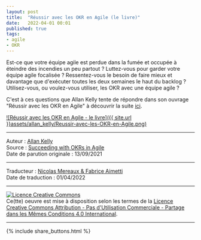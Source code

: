 ```yaml
---
layout: post
title:  "Réussir avec les OKR en Agile (le livre)"
date:   2022-04-01 00:01
published: true
tags:
- agile
- OKR
---
```


Est-ce que votre équipe agile est perdue dans la fumée et occupée à éteindre des incendies un peu partout ? Luttez-vous pour garder votre équipe agile focalisée ? Ressentez-vous le besoin de faire mieux et davantage que d'exécuter toutes les deux semaines le haut du backlog ? Utilisez-vous, ou voulez-vous utiliser, les OKR avec une équipe agile ?

C'est à ces questions que Allan Kelly tente de répondre dans son ouvrage "Réussir avec les OKR en Agile" à découvrir la suite [ici](https://leanpub.com/agileokrs_fr/).

[![Réussir avec les OKR en Agile - le livre]({{ site.url }}assets/allan_kelly/Reussir-avec-les-OKR-en-Agile.png)](https://leanpub.com/agileokrs_fr/)

---
Auteur : [Allan Kelly](https://twitter.com/allankellynet)  
Source : [Succeeding with OKRs in Agile](https://leanpub.com/agileokrs)  
Date de parution originale : 13/09/2021  

---
Traducteur : [Nicolas Mereaux & Fabrice Aimetti](http://www.les-traducteurs-agiles.org/traducteurs/)  
Date de traduction : 01/04/2022  

---

<a rel="license" href="http://creativecommons.org/licenses/by-nc-sa/4.0/"><img alt="Licence Creative Commons" style="border-width:0" src="http://i.creativecommons.org/l/by-nc-sa/4.0/88x31.png" /></a><br />Ce(tte) oeuvre est mise à disposition selon les termes de la <a rel="license" href="http://creativecommons.org/licenses/by-nc-sa/4.0/">Licence Creative Commons Attribution - Pas d'Utilisation Commerciale - Partage dans les Mêmes Conditions 4.0 International</a>.

---

{% include share_buttons.html %}
